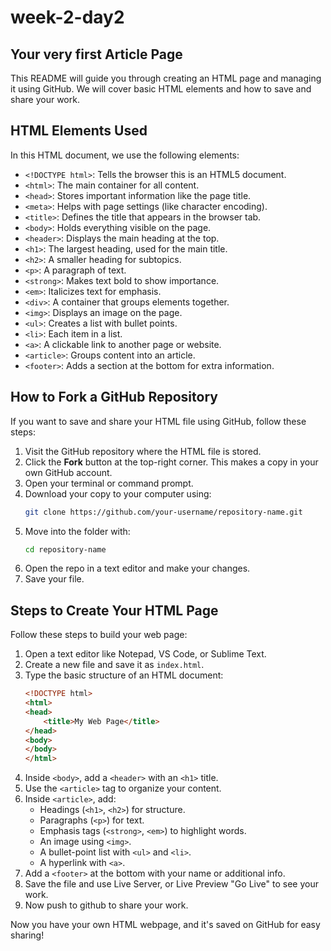 # week-2-day2

## Your very first Article Page

This README will guide you through creating an HTML page and managing it using GitHub. We will cover basic HTML elements and how to save and share your work.

## HTML Elements Used
In this HTML document, we use the following elements:

- `<!DOCTYPE html>`: Tells the browser this is an HTML5 document.
- `<html>`: The main container for all content.
- `<head>`: Stores important information like the page title.
- `<meta>`: Helps with page settings (like character encoding).
- `<title>`: Defines the title that appears in the browser tab.
- `<body>`: Holds everything visible on the page.
- `<header>`: Displays the main heading at the top.
- `<h1>`: The largest heading, used for the main title.
- `<h2>`: A smaller heading for subtopics.
- `<p>`: A paragraph of text.
- `<strong>`: Makes text bold to show importance.
- `<em>`: Italicizes text for emphasis.
- `<div>`: A container that groups elements together.
- `<img>`: Displays an image on the page.
- `<ul>`: Creates a list with bullet points.
- `<li>`: Each item in a list.
- `<a>`: A clickable link to another page or website.
- `<article>`: Groups content into an article.
- `<footer>`: Adds a section at the bottom for extra information.

## How to Fork a GitHub Repository
If you want to save and share your HTML file using GitHub, follow these steps:

1. Visit the GitHub repository where the HTML file is stored.
2. Click the **Fork** button at the top-right corner. This makes a copy in your own GitHub account.
3. Open your terminal or command prompt.
4. Download your copy to your computer using:
   ```sh
   git clone https://github.com/your-username/repository-name.git
   ```
5. Move into the folder with:
   ```sh
   cd repository-name
   ```
6. Open the repo in a text editor and make your changes.
7. Save your file.

## Steps to Create Your HTML Page
Follow these steps to build your web page:

1. Open a text editor like Notepad, VS Code, or Sublime Text.
2. Create a new file and save it as `index.html`.
3. Type the basic structure of an HTML document:
   ```html
   <!DOCTYPE html>
   <html>
   <head>
       <title>My Web Page</title>
   </head>
   <body>
   </body>
   </html>
   ```
4. Inside `<body>`, add a `<header>` with an `<h1>` title.
5. Use the `<article>` tag to organize your content.
6. Inside `<article>`, add:
   - Headings (`<h1>`, `<h2>`) for structure.
   - Paragraphs (`<p>`) for text.
   - Emphasis tags (`<strong>`, `<em>`) to highlight words.
   - An image using `<img>`.
   - A bullet-point list with `<ul>` and `<li>`.
   - A hyperlink with `<a>`.
7. Add a `<footer>` at the bottom with your name or additional info.
8. Save the file and use Live Server, or Live Preview "Go Live" to see your work.
9. Now push to github to share your work.


Now you have your own HTML webpage, and it's saved on GitHub for easy sharing!


